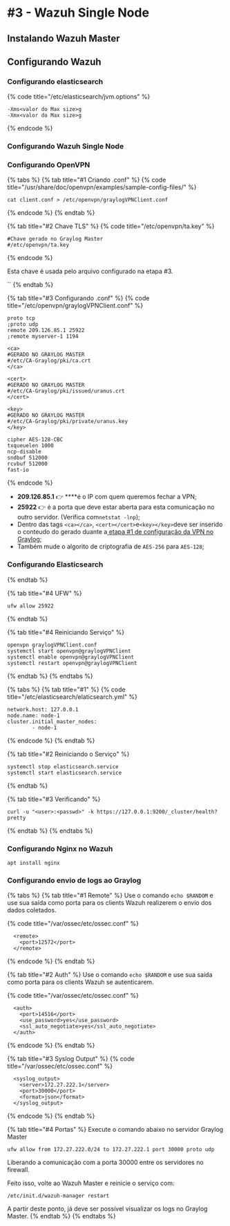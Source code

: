 # \#3 - Wazuh Single Node

## Instalando Wazuh Master

## Configurando Wazuh

### Configurando elasticsearch

{% code title="/etc/elasticsearch/jvm.options" %}
```text
-Xms<valor do Max size>g
-Xmx<valor do Max size>g
```
{% endcode %}

### Configurando Wazuh Single Node

### Configurando OpenVPN

{% tabs %}
{% tab title="\#1 Criando .conf" %}
{% code title="/usr/share/doc/openvpn/examples/sample-config-files/" %}
```
cat client.conf > /etc/openvpn/graylogVPNClient.conf
```
{% endcode %}
{% endtab %}

{% tab title="\#2 Chave TLS" %}
{% code title="/etc/openvpn/ta.key" %}
```
#Chave gerado no Graylog Master
#/etc/openvpn/ta.key
```
{% endcode %}

Esta chave é usada pelo arquivo configurado na etapa \#3.

\`\`
{% endtab %}

{% tab title="\#3 Configurando .conf" %}
{% code title="/etc/openvpn/graylogVPNClient.conf" %}
```
proto tcp
;proto udp
remote 209.126.85.1 25922
;remote myserver-1 1194

<ca>
#GERADO NO GRAYLOG MASTER
#/etc/CA-Graylog/pki/ca.crt
</ca>

<cert>
#GERADO NO GRAYLOG MASTER
#/etc/CA-Graylog/pki/issued/uranus.crt
</cert>

<key>
#GERADO NO GRAYLOG MASTER
#/etc/CA-Graylog/pki/private/uranus.key
</key>

cipher AES-128-CBC
txqueuelen 1000
ncp-disable
sndbuf 512000
rcvbuf 512000
fast-io
```
{% endcode %}

* **209.126.85.1** 👉 ****é o IP com quem queremos fechar a VPN;
* **25922**  👉 é a porta que deve estar aberta para esta comunicação no outro servidor. \(Verifica com`netstat -lnp`\);
* Dentro das tags `<ca></ca>`, `<cert></cert>`e`<key></key>`deve ser inserido o conteudo do gerado duante a[ etapa \#1 de configuração da VPN no Graylog](bruno.md#configurando-o-openvpn);
* Também mude o algorito de criptografia de `AES-256` para `AES-128`;

### Configurando Elasticsearch
{% endtab %}

{% tab title="\#4 UFW" %}
```
ufw allow 25922
```
{% endtab %}

{% tab title="\#4 Reiniciando Serviço" %}
```
openvpn graylogVPNClient.conf
systemctl start openvpn@graylogVPNClient
systemctl enable openvpn@graylogVPNClient
systemctl restart openvpn@graylogVPNClient
```
{% endtab %}
{% endtabs %}

{% tabs %}
{% tab title="\#1" %}
{% code title="/etc/elasticsearch/elaticsearch.yml" %}
```text
network.host: 127.0.0.1
node.name: node-1
cluster.initial_master_nodes:
        - node-1
```
{% endcode %}
{% endtab %}

{% tab title="\#2 Reiniciando o Serviço" %}
```
systemctl stop elasticsearch.service
systemctl start elasticsearch.service
```
{% endtab %}

{% tab title="\#3 Verificando" %}
```
curl -u "<user>:<passwd>" -k https://127.0.0.1:9200/_cluster/health?pretty
```
{% endtab %}
{% endtabs %}



### Configurando Nginx no Wazuh

```text
apt install nginx
```

### Configurando envio de logs ao Graylog

{% tabs %}
{% tab title="\#1 Remote" %}
Use o comando `echo $RANDOM` e use sua saída como porta para os clients Wazuh realizerem o envio dos dados coletados.

{% code title="/var/ossec/etc/ossec.conf" %}
```text
  <remote>
    <port>12572</port>
  </remote>
```
{% endcode %}
{% endtab %}

{% tab title="\#2 Auth" %}
Use o comando `echo $RANDOM` e use sua saída como porta para os clients Wazuh se autenticarem.

{% code title="/var/ossec/etc/ossec.conf" %}
```
  <auth>
    <port>14516</port>
    <use_password>yes</use_password>
    <ssl_auto_negotiate>yes</ssl_auto_negotiate>
  </auth>
```
{% endcode %}
{% endtab %}

{% tab title="\#3 Syslog Output" %}
{% code title="/var/ossec/etc/ossec.conf" %}
```text
  <syslog_output>
    <server>172.27.222.1</server>
    <port>30000</port>
    <format>json</format>
  </syslog_output>
```
{% endcode %}
{% endtab %}

{% tab title="\#4 Portas" %}
Execute o comando abaixo no servidor Graylog Master

```text
ufw allow from 172.27.222.0/24 to 172.27.222.1 port 30000 proto udp
```

Liberando a comunicação com a porta 30000 entre os servidores no firewall.

Feito isso, volte ao Wazuh Master e reinicie o serviço com:

```text
/etc/init.d/wazuh-manager restart
```

A partir deste ponto, já deve ser possível visualizar os logs no Graylog Master.
{% endtab %}
{% endtabs %}





